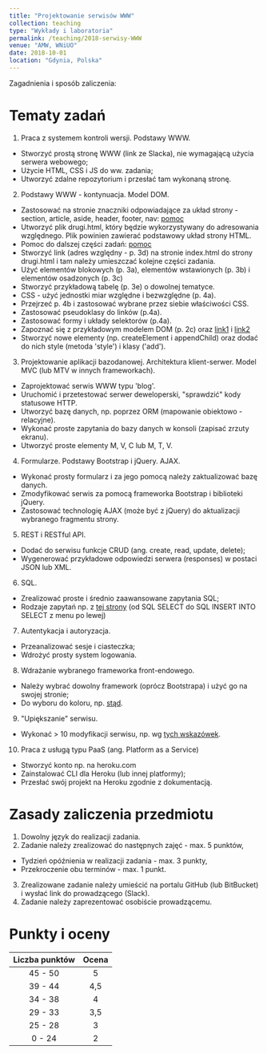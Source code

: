 ```yaml
---
title: "Projektowanie serwisów WWW"
collection: teaching
type: "Wykłady i laboratoria"
permalink: /teaching/2018-serwisy-WWW
venue: "AMW, WNiUO"
date: 2018-10-01
location: "Gdynia, Polska"
---
```


Zagadnienia i sposób zaliczenia:

Tematy zadań
======

1. Praca z systemem kontroli wersji. Podstawy WWW.
  * Stworzyć prostą stronę WWW (link ze Slacka), nie wymagającą użycia serwera webowego;
  * Użycie HTML, CSS i JS do ww. zadania;
  * Utworzyć zdalne repozytorium i przesłać tam wykonaną stronę.

2. Podstawy WWW - kontynuacja. Model DOM.
  * Zastosować na stronie znaczniki odpowiadające za układ strony - section, article, aside, header, footer, nav: <a href="http://how2html.pl/div-sekcje-html5/" target="_blank">pomoc</a>
  * Utworzyć plik drugi.html, który będzie wykorzystywany do adresowania względnego. Plik powinien zawierać podstawowy układ strony HTML.
  * Pomoc do dalszej części zadań: <a href="http://www.teacher.webd.pl/kurs_html5/k_0_0_0.php" target="_blank">pomoc</a>
  * Stworzyć link (adres względny - p. 3d) na stronie index.html do strony drugi.html i tam należy umieszczać kolejne części zadania.
  * Użyć elementów blokowych (p. 3a), elementów wstawionych (p. 3b) i elementów osadzonych (p. 3c) 
  * Stworzyć przykładową tabelę (p. 3e) o dowolnej tematyce. 
  * CSS - użyć jednostki miar względne i bezwzględne (p. 4a).
  * Przejrzeć p. 4b i zastosować wybrane przez siebie właściwości CSS.
  * Zastosować pseudoklasy do linków (p.4a).
  * Zastosować formy i układy selektorów (p.4a).
  * Zapoznać się z przykładowym modelem DOM (p. 2c) oraz <a href="https://kurs.browsehappy.pl/JavaScript/DOM" target="_blank">link1</a> 
    i <a href="https://jakubjurkian.pl/kurs-javascript-drzewo-dom-wybieranie-elementow/" target="_blank">link2</a>
  * Stworzyć nowe elementy (np. createElement i appendChild) oraz dodać do nich style (metoda 'style') i klasy ('add').

3. Projektowanie aplikacji bazodanowej. Architektura klient-serwer. Model MVC (lub MTV w innych frameworkach).
  * Zaprojektować serwis WWW typu 'blog'.
  * Uruchomić i przetestować serwer deweloperski, "sprawdzić" kody statusowe HTTP.
  * Utworzyć bazę danych, np. poprzez ORM (mapowanie obiektowo - relacyjne).
  * Wykonać proste zapytania do bazy danych w konsoli (zapisać zrzuty ekranu).
  * Utworzyć proste elementy M, V, C lub M, T, V.

4. Formularze. Podstawy Bootstrap i jQuery. AJAX.
  * Wykonać prosty formularz i za jego pomocą należy zaktualizować bazę danych.
  * Zmodyfikować serwis za pomocą frameworka Bootstrap i biblioteki jQuery.
  * Zastosować technologię AJAX (może być z jQuery) do aktualizacji wybranego fragmentu strony.

5. REST i RESTful API.
  * Dodać do serwisu funkcje CRUD (ang. create, read, update, delete);
  * Wygenerować przykładowe odpowiedzi serwera (responses) w postaci JSON lub XML.
  

6. SQL.
  * Zrealizować proste i średnio zaawansowane zapytania SQL;
  * Rodzaje zapytań np. z <a href="https://www.w3schools.com/sql/default.asp" target="_blank">tej strony</a> (od SQL SELECT do SQL INSERT INTO SELECT z menu po lewej)


7. Autentykacja i autoryzacja.
  * Przeanalizować sesje i ciasteczka;
  * Wdrożyć prosty system logowania.

8. Wdrażanie wybranego frameworka front-endowego.
  * Należy wybrać dowolny framework (oprócz Bootstrapa) i użyć go na swojej stronie;
  * Do wyboru do koloru, np. <a href="https://raygun.com/blog/popular-javascript-frameworks/" target="_blank">stąd</a>.
 
9. "Upiększanie" serwisu.
  * Wykonać > 10 modyfikacji serwisu, np. wg <a href="https://www.w3schools.com/howto/default.asp"> tych wskazówek</a>.

10. Praca z usługą typu PaaS (ang. Platform as a Service)
  * Stworzyć konto np. na heroku.com	
  * Zainstalować CLI dla Heroku (lub innej platformy);
  * Przesłać swój projekt na Heroku zgodnie z dokumentacją.

Zasady zaliczenia przedmiotu
======

1. Dowolny język do realizacji zadania.
2. Zadanie należy zrealizować do następnych zajęć - max. 5 punktów,
  * Tydzień opóźnienia w realizacji zadania - max. 3 punkty,
  * Przekroczenie obu terminów - max. 1 punkt.
3. Zrealizowane zadanie należy umieścić na portalu GitHub (lub BitBucket) i wysłać link do prowadzącego (Slack).
4. Zadanie należy zaprezentować osobiście prowadzącemu. 

Punkty i oceny
======

|    Liczba punktów    	| Ocena    |
|    :-------------:	| :-----:  |
|    45 - 50	        |     5    |
|    39 - 44	        |    4,5   |
|    34 - 38	        |     4    |
|    29 - 33	        |    3,5   |
|    25 - 28	        |     3    |
|     0 - 24	        |     2    |
